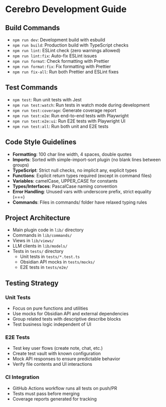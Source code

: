 # Cerebro Development Guide

## Build Commands

-   `npm run dev`: Development build with esbuild
-   `npm run build`: Production build with TypeScript checks
-   `npm run lint`: ESLint check (zero warnings allowed)
-   `npm run lint:fix`: Auto-fix ESLint issues
-   `npm run format`: Check formatting with Prettier
-   `npm run format:fix`: Fix formatting with Prettier
-   `npm run fix-all`: Run both Prettier and ESLint fixes

## Test Commands

-   `npm test`: Run unit tests with Jest
-   `npm run test:watch`: Run tests in watch mode during development
-   `npm run test:coverage`: Generate coverage report
-   `npm run test:e2e`: Run end-to-end tests with Playwright
-   `npm run test:e2e:ui`: Run E2E tests with Playwright UI
-   `npm run test:all`: Run both unit and E2E tests

## Code Style Guidelines

-   **Formatting**: 100 char line width, 4 spaces, double quotes
-   **Imports**: Sorted with simple-import-sort plugin (no blank lines between groups)
-   **TypeScript**: Strict null checks, no implicit any, explicit types
-   **Functions**: Explicit return types required (except in command files)
-   **Variables**: camelCase, UPPER_CASE for constants
-   **Types/Interfaces**: PascalCase naming convention
-   **Error Handling**: Unused vars with underscore prefix, strict equality (===)
-   **Commands**: Files in commands/ folder have relaxed typing rules

## Project Architecture

-   Main plugin code in `lib/` directory
-   Commands in `lib/commands/`
-   Views in `lib/views/`
-   LLM clients in `lib/models/`
-   Tests in `tests/` directory
    -   Unit tests in `tests/*.test.ts`
    -   Obsidian API mocks in `tests/mocks/`
    -   E2E tests in `tests/e2e/`

## Testing Strategy

### Unit Tests
-   Focus on pure functions and utilities
-   Use mocks for Obsidian API and external dependencies
-   Group related tests with descriptive describe blocks
-   Test business logic independent of UI

### E2E Tests
-   Test key user flows (create note, chat, etc.)
-   Create test vault with known configuration
-   Mock API responses to ensure predictable behavior
-   Verify file contents and UI interactions

### CI Integration
-   GitHub Actions workflow runs all tests on push/PR
-   Tests must pass before merging
-   Coverage reports generated for tracking
